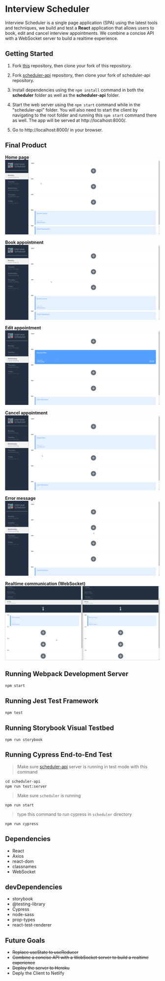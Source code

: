 # Interview Scheduler

Interview Scheduler is a single page application (SPA)
using the latest tools and techniques, we build and test a **React** application that allows users to book, edit and cancel interview appointments. We combine a concise API with a WebSocket server to build a realtime experience.

## Getting Started

1. Fork [this](https://github.com/EavanK/scheduler) repository, then clone your fork of this repository.

2. Fork [scheduler-api](https://github.com/EavanK/scheduler-api) repository, then clone your fork of scheduler-api repository.

3. Install dependencies using the `npm install` command in both the **scheduler** folder as well as the **scheduler-api** folder.

4. Start the web server using the `npm start` command while in the "scheduler-api" folder. You will also need to start the client by navigating to the root folder and running this `npm start` command there as well. The app will be served at http://localhost:8000/.

5. Go to http://localhost:8000/ in your browser.

## Final Product

**Home page**
![home_page](https://github.com/EavanK/scheduler/blob/master/docs/1_home_page.gif?raw=true)

**Book appointment**
![book_appointment](https://github.com/EavanK/scheduler/blob/master/docs/2_book_appointment.gif?raw=true)

**Edit appointment**
![edit_appointment](https://github.com/EavanK/scheduler/blob/master/docs/3_edit_appointment.gif?raw=true)

**Cancel appointment**
![cancel_appointment](https://github.com/EavanK/scheduler/blob/master/docs/4_cancel_appointment.gif?raw=true)

**Error message**
![error_message](https://github.com/EavanK/scheduler/blob/master/docs/5_error_message.gif?raw=true)

**Realtime communication (WebSocket)**
![realtime_communication](https://github.com/EavanK/scheduler/blob/master/docs/6_realtime_communication.gif?raw=true)

## Running Webpack Development Server

```
npm start
```

## Running Jest Test Framework

```
npm test
```

## Running Storybook Visual Testbed

```
npm run storybook
```

## Running Cypress End-to-End Test

> Make sure [scheduler-api](https://github.com/EavanK/scheduler-api) server is running in test mode with this command

```
cd scheduler-api
npm run test:server
```

> Make sure `scheduler` is running

```
npm run start
```

> type this command to run cypress in `scheduler` directory

```
npm run cypress
```

## Dependencies

- React
- Axios
- react-dom
- classnames
- WebSocket

## devDependencies

- storybook
- @testing-library
- Cypress
- node-sass
- prop-types
- react-test-renderer

## Future Goals

- ~~Replace useState to useReducer~~
- ~~Combine a concise API with a WebSocket server to build a realtime experience~~
- ~~Deploy the server to Heroku~~
- Deply the Client to Netlify
